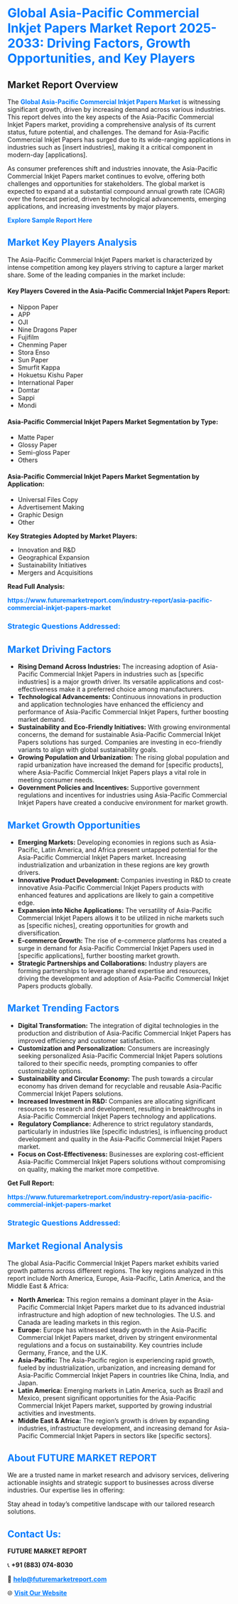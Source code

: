 <h1 style="color: #007BFF;">Global Asia-Pacific Commercial Inkjet Papers Market Report 2025-2033: Driving Factors, Growth Opportunities, and Key Players</h1>

<section id="overview">
<h2>Market Report Overview</h2>
<p>The <a href="https://www.futuremarketreport.com/industry-report/asia-pacific-commercial-inkjet-papers-market" style="color: #007BFF; text-decoration: none;"><strong>Global Asia-Pacific Commercial Inkjet Papers Market</strong></a> is witnessing significant growth, driven by increasing demand across various industries. This report delves into the key aspects of the Asia-Pacific Commercial Inkjet Papers market, providing a comprehensive analysis of its current status, future potential, and challenges. The demand for Asia-Pacific Commercial Inkjet Papers has surged due to its wide-ranging applications in industries such as [insert industries], making it a critical component in modern-day [applications].</p>
<p>As consumer preferences shift and industries innovate, the Asia-Pacific Commercial Inkjet Papers market continues to evolve, offering both challenges and opportunities for stakeholders. The global market is expected to expand at a substantial compound annual growth rate (CAGR) over the forecast period, driven by technological advancements, emerging applications, and increasing investments by major players.</p>
</section>

<section id="overview">
<p><a href="https://www.futuremarketreport.com/request-sample/reportId=103225" style="color: #007BFF; text-decoration: none;"><strong>Explore Sample Report Here</strong></a></p>
</section>

<section id="key-players">
<h2 style="color: #007BFF;">Market Key Players Analysis</h2>
<p>The Asia-Pacific Commercial Inkjet Papers market is characterized by intense competition among key players striving to capture a larger market share. Some of the leading companies in the market include:</p>
<h4>Key Players Covered in the Asia-Pacific Commercial Inkjet Papers Report:</h4>
<ul><li>Nippon Paper</li><li>APP</li><li>OJI</li><li>Nine Dragons Paper</li><li>Fujifilm</li><li>Chenming Paper</li><li>Stora Enso</li><li>Sun Paper</li><li>Smurfit Kappa</li><li>Hokuetsu Kishu Paper</li><li>International Paper</li><li>Domtar</li><li>Sappi</li><li>Mondi</li></ul>
<h4>Asia-Pacific Commercial Inkjet Papers Market Segmentation by Type:</h4>
<ul><li>Matte Paper</li><li>Glossy Paper</li><li>Semi-gloss Paper</li><li>Others</li></ul>

<h4>Asia-Pacific Commercial Inkjet Papers Market Segmentation by Application:</h4>
<ul><li>Universal Files Copy</li><li>Advertisement Making</li><li>Graphic Design</li><li>Other</li></ul>
<p><strong>Key Strategies Adopted by Market Players:</strong></p>
<ul>
<li>Innovation and R&D</li>
<li>Geographical Expansion</li>
<li>Sustainability Initiatives</li>
<li>Mergers and Acquisitions</li>
</ul>
</section>

<section>
<p><strong>Read Full Analysis: </strong></p><a href="https://www.futuremarketreport.com/industry-report/asia-pacific-commercial-inkjet-papers-market" style="color: #007BFF; text-decoration: none;"><strong>https://www.futuremarketreport.com/industry-report/asia-pacific-commercial-inkjet-papers-market</strong></a>
<h3 style="color: #007BFF;">Strategic Questions Addressed:</h3>
</section>

<section id="driving-factors">
<h2 style="color: #007BFF;">Market Driving Factors</h2>
<ul>
<li><strong>Rising Demand Across Industries:</strong> The increasing adoption of Asia-Pacific Commercial Inkjet Papers in industries such as [specific industries] is a major growth driver. Its versatile applications and cost-effectiveness make it a preferred choice among manufacturers.</li>
<li><strong>Technological Advancements:</strong> Continuous innovations in production and application technologies have enhanced the efficiency and performance of Asia-Pacific Commercial Inkjet Papers, further boosting market demand.</li>
<li><strong>Sustainability and Eco-Friendly Initiatives:</strong> With growing environmental concerns, the demand for sustainable Asia-Pacific Commercial Inkjet Papers solutions has surged. Companies are investing in eco-friendly variants to align with global sustainability goals.</li>
<li><strong>Growing Population and Urbanization:</strong> The rising global population and rapid urbanization have increased the demand for [specific products], where Asia-Pacific Commercial Inkjet Papers plays a vital role in meeting consumer needs.</li>
<li><strong>Government Policies and Incentives:</strong> Supportive government regulations and incentives for industries using Asia-Pacific Commercial Inkjet Papers have created a conducive environment for market growth.</li>
</ul>
</section>

<section id="growth-opportunities">
<h2 style="color: #007BFF;">Market Growth Opportunities</h2>
<ul>
<li><strong>Emerging Markets:</strong> Developing economies in regions such as Asia-Pacific, Latin America, and Africa present untapped potential for the Asia-Pacific Commercial Inkjet Papers market. Increasing industrialization and urbanization in these regions are key growth drivers.</li>
<li><strong>Innovative Product Development:</strong> Companies investing in R&D to create innovative Asia-Pacific Commercial Inkjet Papers products with enhanced features and applications are likely to gain a competitive edge.</li>
<li><strong>Expansion into Niche Applications:</strong> The versatility of Asia-Pacific Commercial Inkjet Papers allows it to be utilized in niche markets such as [specific niches], creating opportunities for growth and diversification.</li>
<li><strong>E-commerce Growth:</strong> The rise of e-commerce platforms has created a surge in demand for Asia-Pacific Commercial Inkjet Papers used in [specific applications], further boosting market growth.</li>
<li><strong>Strategic Partnerships and Collaborations:</strong> Industry players are forming partnerships to leverage shared expertise and resources, driving the development and adoption of Asia-Pacific Commercial Inkjet Papers products globally.</li>
</ul>
</section>

<section id="trending-factors">
<h2 style="color: #007BFF;">Market Trending Factors</h2>
<ul>
<li><strong>Digital Transformation:</strong> The integration of digital technologies in the production and distribution of Asia-Pacific Commercial Inkjet Papers has improved efficiency and customer satisfaction.</li>
<li><strong>Customization and Personalization:</strong> Consumers are increasingly seeking personalized Asia-Pacific Commercial Inkjet Papers solutions tailored to their specific needs, prompting companies to offer customizable options.</li>
<li><strong>Sustainability and Circular Economy:</strong> The push towards a circular economy has driven demand for recyclable and reusable Asia-Pacific Commercial Inkjet Papers solutions.</li>
<li><strong>Increased Investment in R&D:</strong> Companies are allocating significant resources to research and development, resulting in breakthroughs in Asia-Pacific Commercial Inkjet Papers technology and applications.</li>
<li><strong>Regulatory Compliance:</strong> Adherence to strict regulatory standards, particularly in industries like [specific industries], is influencing product development and quality in the Asia-Pacific Commercial Inkjet Papers market.</li>
<li><strong>Focus on Cost-Effectiveness:</strong> Businesses are exploring cost-efficient Asia-Pacific Commercial Inkjet Papers solutions without compromising on quality, making the market more competitive.</li>
</ul>
</section>

<section>
<p><strong>Get Full Report: </strong></p><a href="https://www.futuremarketreport.com/industry-report/asia-pacific-commercial-inkjet-papers-market" style="color: #007BFF; text-decoration: none;"><strong>https://www.futuremarketreport.com/industry-report/asia-pacific-commercial-inkjet-papers-market</strong></a>
<h3 style="color: #007BFF;">Strategic Questions Addressed:</h3>
</section>


<section id="regional-analysis">
<h2 style="color: #007BFF;">Market Regional Analysis</h2>
<p>The global Asia-Pacific Commercial Inkjet Papers market exhibits varied growth patterns across different regions. The key regions analyzed in this report include North America, Europe, Asia-Pacific, Latin America, and the Middle East & Africa:</p>
<ul>
<li><strong>North America:</strong> This region remains a dominant player in the Asia-Pacific Commercial Inkjet Papers market due to its advanced industrial infrastructure and high adoption of new technologies. The U.S. and Canada are leading markets in this region.</li>
<li><strong>Europe:</strong> Europe has witnessed steady growth in the Asia-Pacific Commercial Inkjet Papers market, driven by stringent environmental regulations and a focus on sustainability. Key countries include Germany, France, and the U.K.</li>
<li><strong>Asia-Pacific:</strong> The Asia-Pacific region is experiencing rapid growth, fueled by industrialization, urbanization, and increasing demand for Asia-Pacific Commercial Inkjet Papers in countries like China, India, and Japan.</li>
<li><strong>Latin America:</strong> Emerging markets in Latin America, such as Brazil and Mexico, present significant opportunities for the Asia-Pacific Commercial Inkjet Papers market, supported by growing industrial activities and investments.</li>
<li><strong>Middle East & Africa:</strong> The region’s growth is driven by expanding industries, infrastructure development, and increasing demand for Asia-Pacific Commercial Inkjet Papers in sectors like [specific sectors].</li>
</ul>
</section>

<footer>
<h2 style="color: #007BFF;">About FUTURE MARKET REPORT</h2>
<p>We are a trusted name in market research and advisory services, delivering actionable insights and strategic support to businesses across diverse industries. Our expertise lies in offering:</p>

<p>Stay ahead in today’s competitive landscape with our tailored research solutions.</p>

<h2 style="color: #007BFF;">Contact Us:</h2>
<p><strong>FUTURE MARKET REPORT</strong></p>
<p>📞 <strong>+91 (883) 074-8030</strong></p>
<p>📧 <strong><a href="mailto:help@futuremarketreport.com" style="color: #007BFF;">help@futuremarketreport.com</a></strong></p>
<p>🌐 <strong><a href="https://www.futuremarketreport.com/" style="color: #007BFF;">Visit Our Website</a></strong></p>
</footer>
